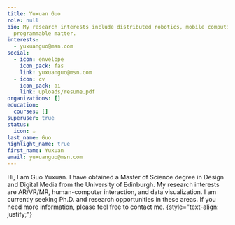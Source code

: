 ```yaml
---
title: Yuxuan Guo
role: null
bio: My research interests include distributed robotics, mobile computing and
  programmable matter.
interests:
  - yuxuanguo@msn.com
social:
  - icon: envelope
    icon_pack: fas
    link: yuxuanguo@msn.com
  - icon: cv
    icon_pack: ai
    link: uploads/resume.pdf
organizations: []
education:
  courses: []
superuser: true
status:
  icon: ☕️
last_name: Guo
highlight_name: true
first_name: Yuxuan
email: yuxuanguo@msn.com
---
```

Hi, I am Guo Yuxuan. I have obtained a Master of Science degree in Design and Digital Media from the University of Edinburgh. My research interests are AR/VR/MR, human-computer interaction, and data visualization. I am currently seeking Ph.D. and research opportunities in these areas. If you need more information, please feel free to contact me.
{style="text-align: justify;"}